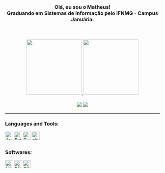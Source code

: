 <h3 align="center">
<br>
  Olá, eu sou o Matheus!
<br>
 Graduando em Sistemas de Informação pelo IFNMG - Campus Januária. <br>
</h3>

<br>

<h3 align="center">
<div>
  <a href="https://github.com/matheusk9">
  <img height="180em" src="https://github-readme-stats.vercel.app/api/top-langs/?username=matheusk9&layout=compact&langs_count=7&theme=vision-friendly-dark"/>
  <img height="180em" src="https://github-readme-stats.vercel.app/api?username=matheusk9&show_icons=true&theme=vision-friendly-dark&count_private=true"/>
  <br>
  <br>
  <a href="https://www.linkedin.com/in/matheusk97" target="_blank"><img src="https://img.shields.io/badge/-LinkedIn-%230077B5?style=for-the-  badge&logo=linkedin&logoColor=white" target="_blank"></a>   
  <a href="https://instagram.com/theusk9" target="_blank"><img src="https://img.shields.io/badge/-Instagram-%23E4405F?style=for-the-  badge&logo=instagram&logoColor=white" target="_blank"></a>
</div>
</h3>
<hr>

### Languages and Tools:

<a href="https://www.java.com/" target="_blank"> <img align="left" alt="Java" width="26px" src="https://cdn.jsdelivr.net/gh/devicons/devicon/icons/java/java-original.svg"/> </a>
<a href="https://www.python.org" target="_blank"> <img align="left" alt="Python" width="26px" src="https://cdn.jsdelivr.net/gh/devicons/devicon/icons/python/python-original.svg"/> </a>
<a href="https://www.cprogramming.com/" target="_blank"> <img align="left" alt="C" width="26px" src="https://cdn.jsdelivr.net/gh/devicons/devicon/icons/c/c-original.svg"/> </a>
<a href="https://git-scm.com/" target="_blank"> <img align="left" alt="git" width="26px" src="https://cdn.jsdelivr.net/gh/devicons/devicon/icons/git/git-original.svg"/> </a>
<br />
<br />
  
### Softwares:

<img align="left" alt="Visual Studio Code" width="26px" src="https://cdn.jsdelivr.net/gh/devicons/devicon/icons/vscode/vscode-original.svg" />
<a href="https://www.jetbrains.com/pt-br/idea/" target="_blank"> <img align="left" alt="XD" width="26px" src="https://cdn.jsdelivr.net/gh/devicons/devicon/icons/intellij/intellij-original.svg"/> </a> 
<a href="https://www.mysql.com/" target="_blank"> <img align="left" alt="XD" width="26px" src="https://cdn.jsdelivr.net/gh/devicons/devicon/icons/mysql/mysql-original.svg"/> </a> 

